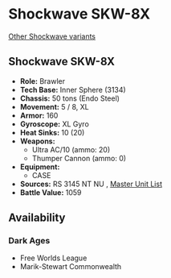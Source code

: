 # Shockwave SKW-8X 

[Other Shockwave variants](../shockwave.md) 

## Shockwave SKW-8X 

- **Role:** Brawler 
- **Tech Base:** Inner Sphere (3134) 
- **Chassis:** 50 tons (Endo Steel) 
- **Movement:** 5 / 8, XL 
- **Armor:** 160 
- **Gyroscope:** XL Gyro 
- **Heat Sinks:** 10 (20) 
- **Weapons:** 
  - Ultra AC/10 (ammo: 20) 
  - Thumper Cannon (ammo: 0) 
- **Equipment:** 
  - CASE 
- **Sources:** RS 3145 NT NU , [Master Unit List](http://masterunitlist.info/Unit/Details/6902/shockwave-skw-8x) 
- **Battle Value:** 1059 

## Availability 

### Dark Ages 

- Free Worlds League 
- Marik-Stewart Commonwealth 

